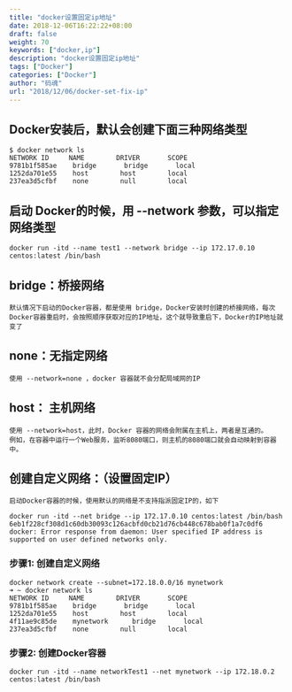 ```yaml
---
title: "docker设置固定ip地址"
date: 2018-12-06T16:22:22+08:00
draft: false
weight: 70
keywords: ["docker,ip"]
description: "docker设置固定ip地址"
tags: ["Docker"]
categories: ["Docker"]
author: "码魂"
url: "2018/12/06/docker-set-fix-ip"
---
```

## Docker安装后，默认会创建下面三种网络类型
```shell
$ docker network ls
NETWORK ID     NAME        DRIVER       SCOPE
9781b1f585ae    bridge       bridge       local
1252da701e55    host        host        local
237ea3d5cfbf    none        null        local
```
## 启动 Docker的时候，用 --network 参数，可以指定网络类型
```shell
docker run -itd --name test1 --network bridge --ip 172.17.0.10 centos:latest /bin/bash
```
## bridge：桥接网络
	默认情况下启动的Docker容器，都是使用 bridge，Docker安装时创建的桥接网络，每次Docker容器重启时，会按照顺序获取对应的IP地址，这个就导致重启下，Docker的IP地址就变了
## none：无指定网络
	使用 --network=none ，docker 容器就不会分配局域网的IP
## host： 主机网络
	使用 --network=host，此时，Docker 容器的网络会附属在主机上，两者是互通的。
	例如，在容器中运行一个Web服务，监听8080端口，则主机的8080端口就会自动映射到容器中。
## 创建自定义网络：（设置固定IP）
	启动Docker容器的时候，使用默认的网络是不支持指派固定IP的，如下
```shell
docker run -itd --net bridge --ip 172.17.0.10 centos:latest /bin/bash
6eb1f228cf308d1c60db30093c126acbfd0cb21d76cb448c678bab0f1a7c0df6
docker: Error response from daemon: User specified IP address is supported on user defined networks only.
```
### 步骤1: 创建自定义网络
```shell
docker network create --subnet=172.18.0.0/16 mynetwork
➜ ~ docker network ls
NETWORK ID     NAME        DRIVER       SCOPE
9781b1f585ae    bridge       bridge       local
1252da701e55    host        host        local
4f11ae9c85de    mynetwork      bridge       local
237ea3d5cfbf    none        null        local
```
### 步骤2: 创建Docker容器
```shell
docker run -itd --name networkTest1 --net mynetwork --ip 172.18.0.2 centos:latest /bin/bash
```
